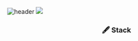
![header](https://capsule-render.vercel.app/api?type=slice&color=auto&height=180&section=header&text=HaSeok%20Kim&fontSize=50)
![](https://img.shields.io/badge/Position-Front-end-blue?style=for-the-badge) 


<h3 align="center"> 🖋 Stack </h3>

<!--
**haseok2118/haseok2118** is a ✨ _special_ ✨ repository because its `README.md` (this file) appears on your GitHub profile.

Here are some ideas to get you started:

- 🔭 I’m currently working on ...
- 🌱 I’m currently learning ...
- 👯 I’m looking to collaborate on ...
- 🤔 I’m looking for help with ...
- 💬 Ask me about ...
- 📫 How to reach me: ...
- 😄 Pronouns: ...
- ⚡ Fun fact: ...
-->
